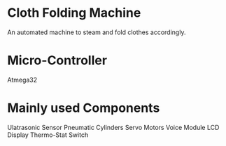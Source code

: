 # Cloth Folding Machine

An automated machine to steam and fold clothes accordingly.

# Micro-Controller

Atmega32

# Mainly used Components

Ulatrasonic Sensor
Pneumatic Cylinders
Servo Motors
Voice Module
LCD Display
Thermo-Stat Switch

